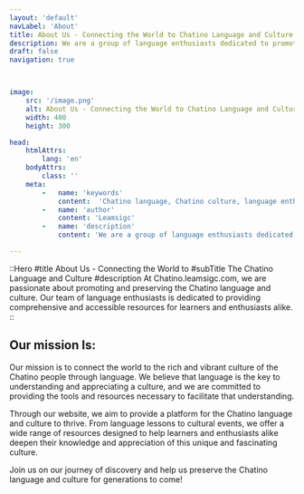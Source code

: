 ```yaml
---
layout: 'default'
navLabel: 'About'
title: About Us - Connecting the World to Chatino Language and Culture
description: We are a group of language enthusiasts dedicated to promoting and preserving the Chatino language and culture. Our mission is to provide comprehensive and accessible resources for learners and enthusiasts alike.
draft: false
navigation: true



image:
    src: '/image.png'
    alt: About Us - Connecting the World to Chatino Language and Culture
    width: 400
    height: 300

head:
    htmlAttrs:
        lang: 'en'
    bodyAttrs:
        class: ''
    meta:
        -   name: 'keywords'
            content:  'Chatino language, Chatino culture, language enthusiasts, language preservation, language resources'
        -   name: 'author'
            content: 'Leamsigc'
        -   name: 'description'
            content: 'We are a group of language enthusiasts dedicated to promoting and preserving the Chatino language and culture. Our mission is to provide comprehensive and accessible resources for learners and enthusiasts alike.'

---
```


::Hero
#title
About Us - Connecting the World to 
#subTitle
The Chatino Language and Culture
#description
At Chatino.leamsigc.com, we are passionate about promoting and preserving the Chatino language and culture. Our team of language enthusiasts is dedicated to providing comprehensive and accessible resources for learners and enthusiasts alike.
::


<div class='container mx-auto py-24 dark:text-white prose'>

## Our mission Is:

<div class='mx-auto max-w-2xl text-center'>
Our mission is to connect the world to the rich and vibrant culture of the Chatino people through language.
We believe that language is the key to understanding and appreciating a culture,
and we are committed to providing the tools and resources necessary to facilitate that understanding.

Through our website, we aim to provide a platform for the Chatino language and culture to thrive.
From language lessons to cultural events, we offer a wide range of resources designed to help learners
and enthusiasts alike deepen their knowledge and appreciation of this unique and fascinating culture.

Join us on our journey of discovery and help us preserve the Chatino language and culture for generations to come!

</div>
</div>
